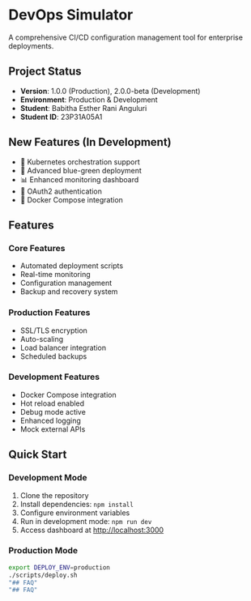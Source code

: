 # DevOps Simulator

A comprehensive CI/CD configuration management tool for enterprise deployments.

## Project Status

- **Version**: 1.0.0 (Production), 2.0.0-beta (Development)
- **Environment**: Production & Development
- **Student**: Babitha Esther Rani Anguluri
- **Student ID**: 23P31A05A1

## New Features (In Development)
- 🚀 Kubernetes orchestration support
- 🔄 Advanced blue-green deployment
- 📊 Enhanced monitoring dashboard
- 🔐 OAuth2 authentication
- 🐳 Docker Compose integration

## Features
### Core Features
- Automated deployment scripts
- Real-time monitoring
- Configuration management
- Backup and recovery system

### Production Features
- SSL/TLS encryption
- Auto-scaling
- Load balancer integration 
- Scheduled backups

### Development Features
- Docker Compose integration
- Hot reload enabled
- Debug mode active
- Enhanced logging
- Mock external APIs

## Quick Start
### Development Mode
1. Clone the repository  
2. Install dependencies: `npm install`  
3. Configure environment variables  
4. Run in development mode: `npm run dev`  
5. Access dashboard at [http://localhost:3000](http://localhost:3000)

### Production Mode
```bash
export DEPLOY_ENV=production
./scripts/deploy.sh
"## FAQ" 
"## FAQ" 
